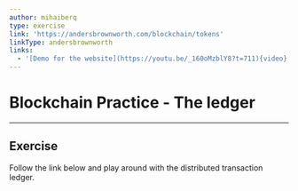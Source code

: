 ```yaml
---
author: mihaiberq
type: exercise
link: 'https://andersbrownworth.com/blockchain/tokens'
linkType: andersbrownworth
links:
  - '[Demo for the website](https://youtu.be/_160oMzblY8?t=711){video}'
---
```


# Blockchain Practice - The ledger


---

## Exercise

Follow the link below and play around with the distributed transaction ledger.
 
